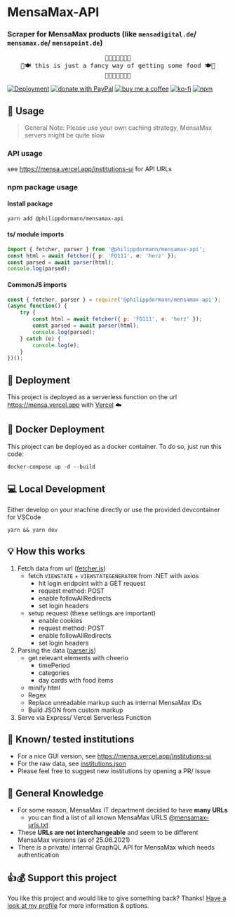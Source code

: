 # MensaMax-API

### Scraper for MensaMax products (like `mensadigital.de`/ `mensamax.de`/ `mensapoint.de`)

<pre style="text-align:center">
🍲🥘🥡🍛🍜🦐🥔
🍴🍽️ this is just a fancy way of getting some food 🍽️🍴
🍲🥘🥡🍛🍜🦐🥔
</pre>

[![Deployment](https://badgen.net/badge/Deployment/Vercel/black)](https://mensa.vercel.app) [![donate with PayPal](https://img.shields.io/badge/paypal-donate-yellow.svg)](https://paypal.me/philippdormann) [![buy me a coffee](https://img.shields.io/badge/buymeacoffee-donate-yellow.svg)](https://buymeacoffee.com/philippdormann) [![ko-fi](https://badgen.net/badge/ko-fi/donate/yellow)](https://ko-fi.com/V7V4I6I8) [![npm](https://img.shields.io/npm/dy/@philippdormann/mensamax-api?label=npm%20downloads)](https://www.npmjs.com/package/@philippdormann/mensamax-api)

## 🧐 Usage
> General Note: Please use your own caching strategy, MensaMax servers might be quite slow
### API usage
see <https://mensa.vercel.app/institutions-ui> for API URLs

### npm package usage
#### Install package
```bash
yarn add @philippdormann/mensamax-api
```
#### ts/ module imports
```ts
import { fetcher, parser } from '@philippdormann/mensamax-api';
const html = await fetcher({ p: 'FO111', e: 'herz' });
const parsed = await parser(html);
console.log(parsed);
```
#### CommonJS imports
```js
const { fetcher, parser } = require('@philippdormann/mensamax-api');
(async function() {
	try {
		const html = await fetcher({ p: 'FO111', e: 'herz' });
		const parsed = await parser(html);
		console.log(parsed);
	} catch (e) {
		console.log(e);
	}
})();
```

## 🚀 Deployment
This project is deployed as a serverless function on the url <https://mensa.vercel.app> with [Vercel](https://vercel.com/) ☁️

## 🐳 Docker Deployment
This project can be deployed as a docker container.
To do so, just run this code:
```
docker-compose up -d --build
```

## 💻 Local Development
Either develop on your machine directly or use the provided devcontainer for VSCode
```
yarn && yarn dev
```

## 💡 How this works
1. Fetch data from url ([fetcher.js](./api/fetcher.js))
   - fetch `VIEWSTATE` + `VIEWSTATEGENERATOR` from .NET with axios
     - hit login endpoint with a GET request
     - request method: POST
     - enable followAllRedirects
     - set login headers
   - setup request (these settings are important)
     - enable cookies
     - request method: POST
     - enable followAllRedirects
     - set login headers
2. Parsing the data ([parser.js](./api/parser.js))
    - get relevant elements with cheerio
      - timePeriod
      - categories
      - day cards with food items
    - minify html
    - Regex
    - Replace unreadable markup such as internal MensaMax IDs
    - Build JSON from custom markup
3. Serve via Express/ Vercel Serverless Function

## 🏫 Known/ tested institutions
- For a nice GUI version, see <https://mensa.vercel.app/institutions-ui>
- For the raw data, see [institutions.json](./institutions.json)
- Please feel free to suggest new institutions by opening a PR/ Issue

## 🧠 General Knowledge
- For some reason, MensaMax IT department decided to have **many URLs**
  - you can find a list of all known MensaMax URLS @[mensamax-urls.txt](./mensa-urls.txt)
- These **URLs are not interchangeable** and seem to be different MensaMax versions (as of 25.06.2021)
- There is a private/ internal GraphQL API for MensaMax which needs authentication

## 👍💰 Support this project
You like this project and would like to give something back?
Thanks! [Have a look at my profile](https://github.com/philippdormann) for more information & options.
